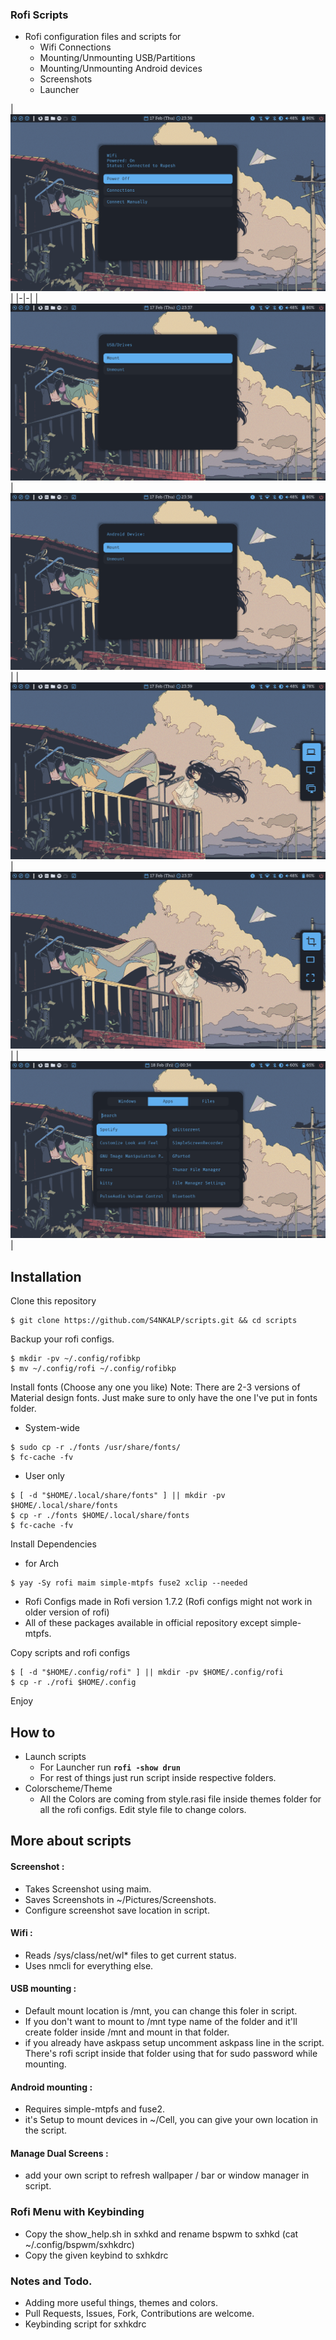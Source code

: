 ### Rofi Scripts

* Rofi configuration files and scripts for
  - Wifi Connections  
  - Mounting/Unmounting USB/Partitions
  - Mounting/Unmounting Android devices
  - Screenshots
  - Launcher


|![img](https://github.com/S4NKALP/scripts/blob/main/assets/Wifi.png)|
|-|-|
|![img](https://github.com/S4NKALP/scripts/blob/main/assets/USBmount.png)|![img](https://github.com/S4NKALP/scripts/blob/main/assets/AndroidMount.png)|
|![img](https://github.com/S4NKALP/scripts/blob/main/assets/Screens.png)|![img](https://github.com/S4NKALP/scripts/blob/main/assets/Screenshot.png)|
|![img](https://github.com/S4NKALP/scripts/blob/main/assets/Launcher.png)|

## Installation
Clone this repository
```
$ git clone https://github.com/S4NKALP/scripts.git && cd scripts
```

Backup your rofi configs. 
```
$ mkdir -pv ~/.config/rofibkp
$ mv ~/.config/rofi ~/.config/rofibkp
```
Install fonts (Choose any one you like)
Note: There are 2-3 versions of Material design fonts. Just make sure to only have the one I've put in fonts folder. 
  - System-wide
```
$ sudo cp -r ./fonts /usr/share/fonts/
$ fc-cache -fv
```
  - User only
```
$ [ -d "$HOME/.local/share/fonts" ] || mkdir -pv $HOME/.local/share/fonts
$ cp -r ./fonts $HOME/.local/share/fonts
$ fc-cache -fv
```

Install Dependencies
  - for Arch 
```
$ yay -Sy rofi maim simple-mtpfs fuse2 xclip --needed
```
  - Rofi Configs made in Rofi version 1.7.2 (Rofi configs might not work in older version of rofi)
  - All of these packages available in official repository except simple-mtpfs.

Copy scripts and rofi configs
```
$ [ -d "$HOME/.config/rofi" ] || mkdir -pv $HOME/.config/rofi
$ cp -r ./rofi $HOME/.config
```
Enjoy

## How to
- Launch scripts
  - For Launcher run **`rofi -show drun`**
  - For rest of things just run script inside respective folders.
- Colorscheme/Theme
  - All the Colors are coming from style.rasi file inside themes folder for all the rofi configs. Edit style file to change colors.

## More about scripts

#### Screenshot :
  - Takes Screenshot using maim.
  - Saves Screenshots in ~/Pictures/Screenshots.
  - Configure screenshot save location in script.

#### Wifi :
  - Reads /sys/class/net/wl* files to get current status.
  - Uses nmcli for everything else.

#### USB mounting :
  - Default mount location is /mnt, you can change this foler in script.
  - If you don't want to mount to /mnt type name of the folder and it'll create folder inside /mnt and mount in that folder.
  - if you already have askpass setup uncomment askpass line in the script. There's rofi script inside that folder using that for sudo password while mounting.

#### Android mounting :
  - Requires simple-mtpfs and fuse2.
  - it's Setup to mount devices in ~/Cell, you can give your own location in the script.

#### Manage Dual Screens :
  - add your own script to refresh wallpaper / bar or window manager in script. 
### Rofi Menu with Keybinding
  - Copy the show_help.sh in sxhkd and rename bspwm to sxhkd (cat ~/.config/bspwm/sxhkdrc)
  - Copy the given keybind to sxhkdrc
### Notes and Todo.
 - Adding more useful things, themes and colors.
 - Pull Requests, Issues, Fork, Contributions are welcome.
 - Keybinding script for sxhkdrc
